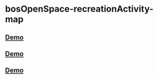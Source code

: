 # bosOpenSpace-recreationActivity-map

## [Demo](http://htmlpreview.github.io/?https://rawgit.com/nbeaumont/bosOpenSpace-recreationActivity-map/master/index.html)

## [Demo](https://rawgit.com/nbeaumont/bosOpenSpace-recreationActivity-map/master/index.html)

## [Demo](http://nbeaumont.github.io/bosOpenSpace-recreationActivity-map/master/index.html)



